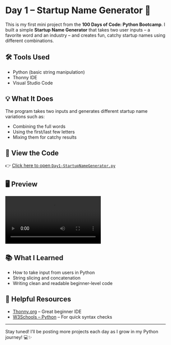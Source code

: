 # Day 1 – Startup Name Generator 🚀

This is my first mini project from the **100 Days of Code: Python Bootcamp**. I built a simple **Startup Name Generator** that takes two user inputs – a favorite word and an industry – and creates fun, catchy startup names using different combinations.

## 🛠 Tools Used
- Python (basic string manipulation)
- Thonny IDE
- Visual Studio Code 

## 💡 What It Does
The program takes two inputs and generates different startup name variations such as:
- Combining the full words
- Using the first/last few letters
- Mixing them for catchy results

## 🐍 View the Code
👉 [Click here to open `Day1-StartupNameGenerator.py`](https://github.com/dimma-analytics/100-Days-Of-Code/blob/main/Day1-Startup_Name_Generator/Day1-StartupNameGenerator.py)

## 🖥 Preview
![screenshot](https://github.com/dimma-analytics/100-Days-Of-Code/blob/main/Day1-Startup_Name_Generator/Day1-StartupNameGenerator.py%20-%20Visual%20Studio%20Code%202025-07-15%2006-10-45.mp4)  

## 📚 What I Learned
- How to take input from users in Python
- String slicing and concatenation
- Writing clean and readable beginner-level code

## 🔗 Helpful Resources
- [Thonny.org](https://thonny.org) – Great beginner IDE
- [W3Schools – Python](https://www.w3schools.com/python/) – For quick syntax checks

---

Stay tuned! I’ll be posting more projects each day as I grow in my Python journey! 💻✨
